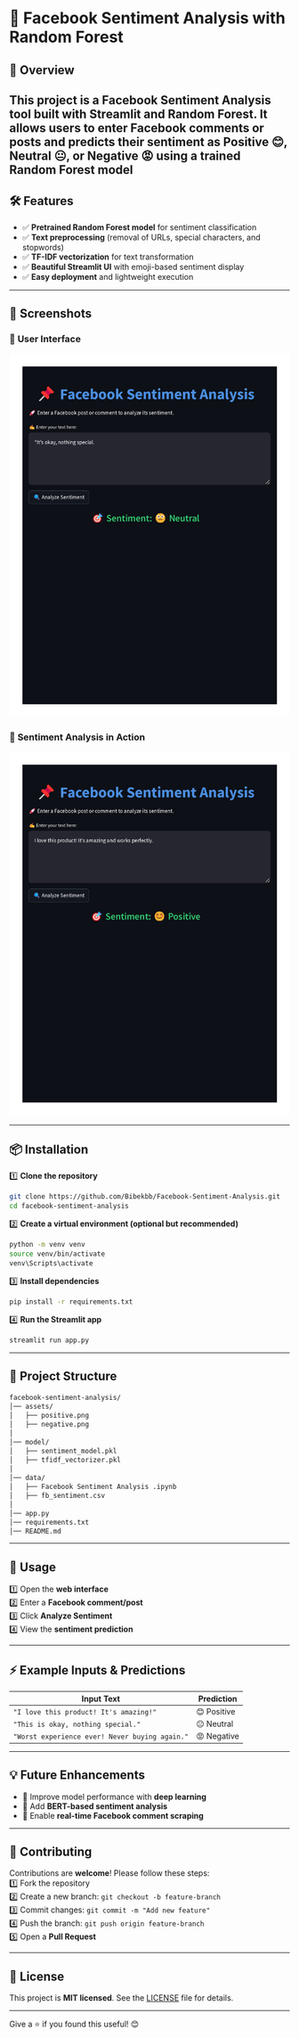 # 📌 Facebook Sentiment Analysis with Random Forest  
 

## 🚀 Overview  

This project is a **Facebook Sentiment Analysis** tool built with **Streamlit** and **Random Forest**. It allows users to enter Facebook comments or posts and predicts their sentiment as **Positive 😊, Neutral 😐, or Negative 😡** using a trained **Random Forest model** 
---

## 🛠️ Features  

- ✅ **Pretrained Random Forest model** for sentiment classification  
- ✅ **Text preprocessing** (removal of URLs, special characters, and stopwords)  
- ✅ **TF-IDF vectorization** for text transformation  
- ✅ **Beautiful Streamlit UI** with emoji-based sentiment display  
- ✅ **Easy deployment** and lightweight execution  

---

## 📸 Screenshots  

### 🔹 **User Interface**  
![User Interface](assets/natural.jpg)
 

### 🔹 **Sentiment Analysis in Action**  
![Sentiment Analysis](assets/positive.jpg)  

---

## 📦 Installation  

1️⃣ **Clone the repository**  
```bash
git clone https://github.com/Bibekbb/Facebook-Sentiment-Analysis.git
cd facebook-sentiment-analysis
```  

2️⃣ **Create a virtual environment (optional but recommended)**  
```bash
python -m venv venv
source venv/bin/activate  
venv\Scripts\activate      
```  

3️⃣ **Install dependencies**  
```bash
pip install -r requirements.txt
```  

4️⃣ **Run the Streamlit app**  
```bash
streamlit run app.py
```  

---

## 📁 Project Structure  

```
facebook-sentiment-analysis/
│── assets/                    
│   ├── positive.png
│   ├── negative.png
│
│── model/                    
│   ├── sentiment_model.pkl 
│   ├── tfidf_vectorizer.pkl
│
│── data/                    
│   ├── Facebook Sentiment Analysis .ipynb
│   ├── fb_sentiment.csv
│
│── app.py                     
│── requirements.txt            
│── README.md            
```

---

## 🎯 Usage  

1️⃣ Open the **web interface**  
2️⃣ Enter a **Facebook comment/post**  
3️⃣ Click **Analyze Sentiment**  
4️⃣ View the **sentiment prediction**  

---

## ⚡ Example Inputs & Predictions  

| Input Text | Prediction |
|------------|------------|
| `"I love this product! It's amazing!"` | 😊 Positive |
| `"This is okay, nothing special."` | 😐 Neutral |
| `"Worst experience ever! Never buying again."` | 😡 Negative |


---

## 💡 Future Enhancements  

- 🔹 Improve model performance with **deep learning**  
- 🔹 Add **BERT-based sentiment analysis**  
- 🔹 Enable **real-time Facebook comment scraping**  

---

## 🤝 Contributing  

Contributions are **welcome**! Please follow these steps:  
1️⃣ Fork the repository  
2️⃣ Create a new branch: `git checkout -b feature-branch`  
3️⃣ Commit changes: `git commit -m "Add new feature"`  
4️⃣ Push the branch: `git push origin feature-branch`  
5️⃣ Open a **Pull Request**  

---

## 📜 License  

This project is **MIT licensed**. See the [LICENSE](LICENSE) file for details.  

---

Give a ⭐ if you found this useful! 😊  
